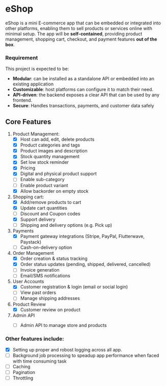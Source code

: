 # eShop

eShop is a mini E-commerce app that can be embedded or integrated into other platforms, enabling them to sell products or services online with minimal setup. The app will be **self-contained**, providing product management, shopping cart, checkout, and payment features **out of the box**.

### Requirement
This project is expected to be:
- **Modular**: can be installed as a standalone API or embedded into an existing application
- **Customizable**: host platforms can configure it to match their need.
- **API-driven**: the backend exposes a clear API that can be used by any frontend.
- **Secure**: Handles transactions, payments, and customer data safely

## Core Features
1. Product Management:
   - [x] Host can add, edit, delete products
   - [x] Product categories and tags
   - [x] Product images and description
   - [x] Stock quantity management
   - [x] Set low stock reminder
   - [x] Pricing
   - [x] Digital and physical product support
   - [ ] Enable sub-category
   - [ ] Enable product variant
   - [x] Allow backorder on empty stock

2. Shopping cart:
   - [x] Add/remove products to cart
   - [x] Update cart quantities
   - [ ] Discount and Coupon codes
   - [x] Support delivery
   - [ ] Shipping and delivery options (e.g. Pick up)

3. Payments
   - [x] Payment gateway integrations (Stripe, PayPal, Flutterwave, Paystack)
   - [ ] Cash-on-delivery option

4. Order Management
   - [x] Order creation & status tracking
   - [x] Order status updates (pending, shipped, delivered, cancelled)
   - [ ] Invoice generation
   - [ ] Email/SMS notifications

5. User Accounts
   - [x] Customer registration & login (email or social login)
   - [ ] View past orders
   - [ ] Manage shipping addresses

6. Product Review
   - [x] Customer review on product

7. Admin API
   - [ ] Admin API to manage store and products


### Other features include:
- [x] Setting up proper and robost logging across all app.
- [ ] Background job processing to speadup app performance when faced with time consuming task
- [ ] Caching
- [ ] Pagination
- [ ] Throttling

